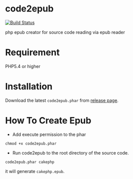 code2epub
=======
[![Build Status](https://travis-ci.org/hanhan1978/code2epub.svg?branch=master)](https://travis-ci.org/hanhan1978/code2epub)

php epub creator for source code reading via epub reader

Requirement
=======
PHP5.4 or higher

Installation
=======
Download the latest `code2epub.phar` from [release page](https://github.com/hanhan1978/code2epub/releases).

How To Create Epub
=======
+ Add execute permission to the phar
```
chmod +x code2epub.phar
```
+ Run code2epub to the root directory of the source code.
```
code2epub.phar cakephp
```
it will generate `cakephp.epub`.

